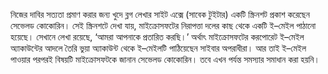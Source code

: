 নিজের দাবির সত্যতা প্রমাণ করার জন্য খুদে ব্লগ লেখার সাইট এক্সে (সাবেক টুইটার) একটি স্ক্রিনশট প্রকাশ করেছেন সেভেলড কোকোরিন। সেই স্ক্রিনশটে দেখা যায়, মাইক্রোসফটের নিরাপত্তা দলের কাছ থেকে একটি ই–মেইল পাঠানো হয়েছে। সেখানে লেখা রয়েছে, ‘আমরা আপনাকে প্রতারিত করছি।’ অর্থাৎ মাইক্রোসফটের করপোরেট ই–মেইল অ্যাকাউন্টের আদলে তৈরি ভুয়া অ্যাকাউন্ট থেকে ই–মেইলটি পাঠিয়েছেন সাইবার অপরাধীরা। আর তাই ই–মেইল পাওয়ার পরপরই বিষয়টি মাইক্রোসফটকে জানান সেভেলড কোকোরিন। তবে এখন পর্যন্ত সমস্যার সমাধান করা হয়নি।
